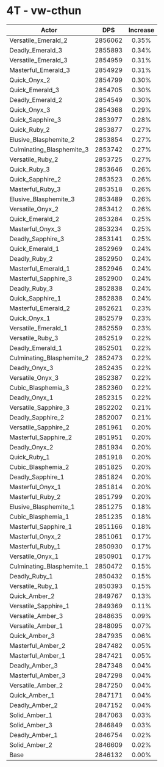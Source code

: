 # 4T - vw-cthun
| Actor | DPS | Increase |
|---|:---:|:---:|
|Versatile_Emerald_2|2856062|0.35%|
|Deadly_Emerald_3|2855893|0.34%|
|Versatile_Emerald_3|2854959|0.31%|
|Masterful_Emerald_3|2854929|0.31%|
|Quick_Onyx_2|2854799|0.30%|
|Quick_Emerald_3|2854705|0.30%|
|Deadly_Emerald_2|2854549|0.30%|
|Quick_Onyx_3|2854368|0.29%|
|Quick_Sapphire_3|2853977|0.28%|
|Quick_Ruby_2|2853877|0.27%|
|Elusive_Blasphemite_2|2853854|0.27%|
|Culminating_Blasphemite_3|2853742|0.27%|
|Versatile_Ruby_2|2853725|0.27%|
|Quick_Ruby_3|2853646|0.26%|
|Quick_Sapphire_2|2853523|0.26%|
|Masterful_Ruby_3|2853518|0.26%|
|Elusive_Blasphemite_3|2853489|0.26%|
|Versatile_Onyx_2|2853412|0.26%|
|Quick_Emerald_2|2853284|0.25%|
|Masterful_Onyx_3|2853234|0.25%|
|Deadly_Sapphire_3|2853141|0.25%|
|Quick_Emerald_1|2852969|0.24%|
|Deadly_Ruby_2|2852950|0.24%|
|Masterful_Emerald_1|2852946|0.24%|
|Masterful_Sapphire_3|2852900|0.24%|
|Deadly_Ruby_3|2852838|0.24%|
|Quick_Sapphire_1|2852838|0.24%|
|Masterful_Emerald_2|2852621|0.23%|
|Quick_Onyx_1|2852579|0.23%|
|Versatile_Emerald_1|2852559|0.23%|
|Versatile_Ruby_3|2852519|0.22%|
|Deadly_Emerald_1|2852501|0.22%|
|Culminating_Blasphemite_2|2852473|0.22%|
|Deadly_Onyx_3|2852435|0.22%|
|Versatile_Onyx_3|2852387|0.22%|
|Cubic_Blasphemia_3|2852360|0.22%|
|Deadly_Onyx_1|2852315|0.22%|
|Versatile_Sapphire_3|2852202|0.21%|
|Deadly_Sapphire_2|2852007|0.21%|
|Versatile_Sapphire_2|2851961|0.20%|
|Masterful_Sapphire_2|2851951|0.20%|
|Deadly_Onyx_2|2851934|0.20%|
|Quick_Ruby_1|2851918|0.20%|
|Cubic_Blasphemia_2|2851825|0.20%|
|Deadly_Sapphire_1|2851824|0.20%|
|Masterful_Onyx_1|2851814|0.20%|
|Masterful_Ruby_2|2851799|0.20%|
|Elusive_Blasphemite_1|2851275|0.18%|
|Cubic_Blasphemia_1|2851235|0.18%|
|Masterful_Sapphire_1|2851166|0.18%|
|Masterful_Onyx_2|2851061|0.17%|
|Masterful_Ruby_1|2850930|0.17%|
|Versatile_Onyx_1|2850901|0.17%|
|Culminating_Blasphemite_1|2850472|0.15%|
|Deadly_Ruby_1|2850432|0.15%|
|Versatile_Ruby_1|2850393|0.15%|
|Quick_Amber_2|2849767|0.13%|
|Versatile_Sapphire_1|2849369|0.11%|
|Versatile_Amber_3|2848635|0.09%|
|Versatile_Amber_1|2848095|0.07%|
|Quick_Amber_3|2847935|0.06%|
|Masterful_Amber_2|2847482|0.05%|
|Masterful_Amber_1|2847421|0.05%|
|Deadly_Amber_3|2847348|0.04%|
|Masterful_Amber_3|2847298|0.04%|
|Versatile_Amber_2|2847250|0.04%|
|Quick_Amber_1|2847171|0.04%|
|Deadly_Amber_2|2847152|0.04%|
|Solid_Amber_1|2847063|0.03%|
|Solid_Amber_3|2846849|0.03%|
|Deadly_Amber_1|2846754|0.02%|
|Solid_Amber_2|2846609|0.02%|
|Base|2846132|0.00%|
